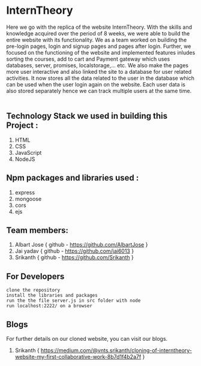 # InternTheory
Here we go with the replica of the website InternTheory. With the skills and knowledge acquired over the period of 8 weeks, we were able to build the entire website with its functionality.
We as a team worked on building the pre-login pages, login and signup pages and pages after login. Further, we focused on the functioning of the website and implemented features inludes sorting the courses, add to cart and Payment gateway which uses databases, server, promises, localstorage,... etc.
We also make the pages more user interactive and also linked the site to a database for user related activities. It now stores all the data related to the user in the database which can be used when the user login again on the website. Each user data is also stored separately hence we can track multiple users at the same time.
<br /><br />
## Technology Stack we used in building this Project :<br />
1. HTML<br />
2. CSS<br />
3. JavaScript<br />
4. NodeJS<br />

## Npm packages and libraries used :<br />
1. express<br />
2. mongoose<br />
3. cors<br />
4. ejs<br />

## Team members: <br />
1. Albart Jose { github - https://github.com/AlbartJose }<br />
2. Jai yadav { github - https://github.com/jai6013 }<br />
3. Srikanth { github - https://github.com/Srikanth }<br />

## For Developers
`clone the repository`<br />
`install the libraries and packages`<br />
`run the the file server.js in src folder with node`<br />
`run localhost:2222/ on a browser`<br />

## Blogs
For further details on our cloned website, you can visit our blogs.<br />
1. Srikanth { https://medium.com/@vnts.srikanth/cloning-of-interntheory-website-my-first-collaborative-work-8b7d1f4b2a7f }
